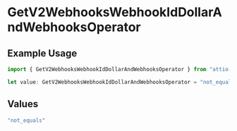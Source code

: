 # GetV2WebhooksWebhookIdDollarAndWebhooksOperator

## Example Usage

```typescript
import { GetV2WebhooksWebhookIdDollarAndWebhooksOperator } from "attio-js/models/operations";

let value: GetV2WebhooksWebhookIdDollarAndWebhooksOperator = "not_equals";
```

## Values

```typescript
"not_equals"
```